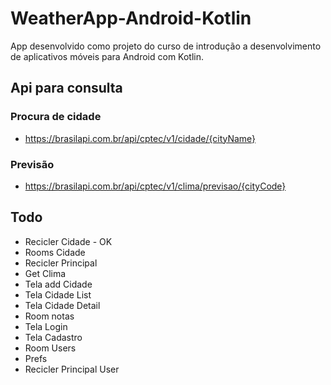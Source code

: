 # WeatherApp-Android-Kotlin
 App desenvolvido como projeto do curso de introdução a desenvolvimento de aplicativos móveis para Android com Kotlin.

 ## Api para consulta
 ### Procura de cidade
 - <https://brasilapi.com.br/api/cptec/v1/cidade/{cityName}>
 ### Previsão
 - <https://brasilapi.com.br/api/cptec/v1/clima/previsao/{cityCode}>

## Todo
- Recicler Cidade - OK
- Rooms Cidade
- Recicler Principal
- Get Clima
- Tela add Cidade
- Tela Cidade List
- Tela Cidade Detail
- Room notas
- Tela Login
- Tela Cadastro
- Room Users
- Prefs
- Recicler Principal User
